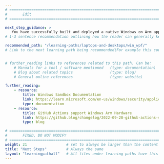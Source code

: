 ```yaml
---
# ================================================================================
#       Edit
# ================================================================================

next_step_guidance: >
   You have successfully built and deployed a native Windows on Arm application .NET 8 application using Windows Sandbox as a self-hosted runner. You might be interested in learning how to natively build Windows on Arm desktop applications with WPF.
# 1-3 sentence recommendation outlining how the reader can generally keep learning about these topics, and a specific explanation of why the next step is being recommended.

recommended_path: "/learning-paths/laptops-and-desktops/win_wpf/"
# Link to the next learning path being recommended(For example this could be /learning-paths/servers-and-cloud-computing/mongodb).


# further_reading links to references related to this path. Can be:
    # Manuals for a tool / software mentioned   (type: documentation)
    # Blog about related topics                 (type: blog)
    # General online references                 (type: website) 

further_reading:
    - resource:
        title: Windows Sandbox Documentation
        link: https://learn.microsoft.com/en-us/windows/security/application-security/application-isolation/windows-sandbox/windows-sandbox-overview
        type: documentation
    - resource:
        title: GitHub Actions support Windows Arm Hardware
        link: https://github.blog/changelog/2022-09-28-github-actions-self-hosted-runners-now-support-windows-arm-hardware/
        type: blog

# ================================================================================
#       FIXED, DO NOT MODIFY
# ================================================================================
weight: 21                  # set to always be larger than the content in this path, and one more than 'review'
title: "Next Steps"         # Always the same
layout: "learningpathall"   # All files under learning paths have this same wrapper
---
```

